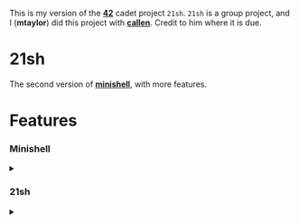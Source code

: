 This is my version of the **[42](https://www.42.us.org/)** cadet project `21sh`. `21sh` is a group project, and I (**mtaylor**) did this project with **[callen](https://github.com/MrChafeits)**. Credit to him where it is due.

# 21sh
The second version of **[minishell](https://github.com/motaylormo/minishell)**, with more features.

# Features
### Minishell
<details><summary></summary>

* The executable are those you can find in the paths indicated in the `PATH` variable
* You must deal correctly with the `PATH` and the environment
* You must implement a series of builtins:
	* `echo`
	* `cd`
	* `setenv`
	* `unsetenv`
	* `env`
	* `exit`
* You must manage expansions `$` and `~`
* Management of signals and in particular `ctrl-C`
* Management of execution rights in the `PATH`
</details>

### 21sh
<details><summary></summary>

* The `ctrl-D` and `ctrl-C` keys combination features for line edition and process execution
* The `;` command line separator
* Pipes `|`
* The 4 following redirections:
	* `<`
	* `>`
	* `<<`
	* `>>`
* File descriptor aggregation
* A line edition feature using the `termcaps` library. You must at least manage the following features
	* Edit the line where the cursor is located
	* Move the cursor left and right to be able to edit the line at a specific location. Obviously new characters have to be inserted between the existing ones similarly to a classic shell.
		* Move directly by word towards the left or the right using `ctrl-LEFT` and `ctrl-RIGHT` or any other reasonable combination of keys.
		* Go directly to the beginning or the end of a line by pressing `home` and `end`.
	* Use up and down arrows to navigate through the command history which we will then be able to edit if we feel like it (the line, not the history)
	* Cut, copy, and/or paste all or part of a line using the key sequence you prefer.
	* Write AND edit a command over a few lines. In that case, we would love that `ctrl-UP` and `ctrl-DOWN` allow to go from one line to another in the command while remaining in the same column or otherwise the most appropriate column.
	* Completely manage quotes and double quotes, even on several lines (expansions excluded).

</details>
